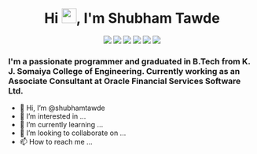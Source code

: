 <h1 align="center">Hi <img src="https://media.giphy.com/media/MPxg9U887PS0B8XT4J/giphy.gif" width="30px">, I'm Shubham Tawde</h1>

<p align="center">
  <a href="https://twitter.com/shubham_tawde"><img src="https://img.shields.io/badge/Twitter-1DA1F2?style=for-the-badge&logo=twitter&logoColor=white" /></a>
  <a href="https://www.linkedin.com/in/shubham-tawde-b9269213a/"><img src="https://img.shields.io/badge/LinkedIn-0077B5?style=for-the-badge&logo=linkedin&logoColor=white" /></a>
  <a href="mailto:shubhamtawde.tawde@gmail.com"><img src="https://img.shields.io/badge/Gmail-D14836?style=for-the-badge&logo=gmail&logoColor=white" /></a>
  <a href="https://www.facebook.com/shubham.tawde.96"><img src="https://img.shields.io/badge/Facebook-1877F2?style=for-the-badge&logo=facebook&logoColor=white" /></a>
  <a href="https://www.instagram.com/shubham_tawde"><img src="https://img.shields.io/badge/Instagram-E4405F?style=for-the-badge&logo=instagram&logoColor=white" /></a>
  <a href="https://www.hackerrank.com/shubham_tawde"><img src="https://img.shields.io/badge/-Hackerrank-2EC866?style=for-the-badge&logo=HackerRank&logoColor=white" /></a>
</p>

### I'm a passionate programmer and graduated in B.Tech from K. J. Somaiya College of Engineering. Currently working as an Associate Consultant at Oracle Financial Services Software Ltd.
- 👋 Hi, I’m @shubhamtawde
- 👀 I’m interested in ...
- 🌱 I’m currently learning ...
- 💞️ I’m looking to collaborate on ...
- 📫 How to reach me ...

<!---
shubhamtawde/shubhamtawde is a ✨ special ✨ repository because its `README.md` (this file) appears on your GitHub profile.
You can click the Preview link to take a look at your changes.
--->
